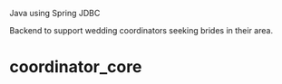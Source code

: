 Java using Spring JDBC

Backend to support wedding coordinators seeking brides in their area.

# coordinator_core
